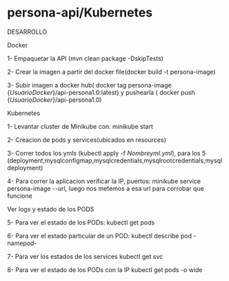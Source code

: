 # persona-api/Kubernetes

DESARROLLO

Docker

  1- Empaquetar la API (mvn clean package -DskipTests)
  
  2- Crear la imagen a partir del docker file(docker build -t persona-image)
  
  3- Subir imagen a docker hub( docker tag persona-image {$UsuarioDocker$}/api-persona1.0:latest) y pushearla ( docker push {$UsuarioDocker$}/api-persona1.0)


Kubernetes

  1- Levantar cluster de Minikube con: minikube start
  
  2- Creacion de pods y services(ubicados en resources)
  
  3- Correr todos los ymls (kubectl apply -f $Nombreyml.yml$), para los 5 (deployment,mysqlconfigmap,mysqlcredentials,mysqlrootcredentials,mysqldeployment)
  
  4- Para correr la aplicacion verificar la IP, puertos: minikube service persona-image --url, luego nos metemos a esa url para corrobar que funcione
  
Ver logs y estado de los PODS

  5- Para ver el estado de los PODs: kubectl get pods
  
  6- Para ver el estado particular de un POD: kubectl describe pod -namepod-
  
  7- Para ver los estados de los services kubectl get svc
  
  8- Para ver el estado de los PODs con la IP  kubectl get pods -o wide
  

